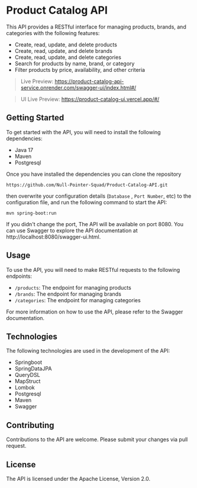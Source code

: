 # Product Catalog API

This API provides a RESTful interface for managing products, brands, and categories with the following features:

* Create, read, update, and delete products
* Create, read, update, and delete brands
* Create, read, update, and delete categories
* Search for products by name, brand, or category
* Filter products by price, availability, and other criteria

> Live Preview: https://product-catalog-api-service.onrender.com/swagger-ui/index.html#/

> UI Live Preview: https://product-catalog-ui.vercel.app/#/

## Getting Started

To get started with the API, you will need to install the following dependencies:

* Java 17
* Maven
* Postgresql 

Once you have installed the dependencies you can clone the repository 
```
https://github.com/Null-Pointer-Squad/Product-Catalog-API.git
```
then overwrite your configuration details (`Database` , `Port Number`, etc) to the configuration file, and run the following command to start the API:

```
mvn spring-boot:run
```


If you didn't change the port, The API will be available on port 8080. You can use Swagger to explore the API documentation at http://localhost:8080/swagger-ui.html.
 
## Usage

To use the API, you will need to make RESTful requests to the following endpoints:

* `/products`: The endpoint for managing products
* `/brands`: The endpoint for managing brands
* `/categories`: The endpoint for managing categories

For more information on how to use the API, please refer to the Swagger documentation.

## Technologies

The following technologies are used in the development of the API:

* Springboot
* SpringDataJPA
* QueryDSL 
* MapStruct
* Lombok
* Postgresql
* Maven
* Swagger

## Contributing

Contributions to the API are welcome. Please submit your changes via pull request.

## License

The API is licensed under the Apache License, Version 2.0.
